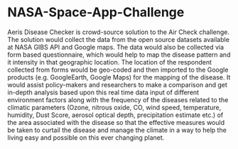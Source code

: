 # NASA-Space-App-Challenge
Aeris Disease Checker is crowd-source solution to the Air Check challenge. The solution would collect the data from the open source datasets available at NASA GIBS API and Google maps. The data would also be collected via form based questionnaire, which would help to map the disease pattern and it intensity in that geographic location. The location of the respondent collected from forms would be geo-coded and then imported to the Google products (e.g. GoogleEarth, Google Maps) for the mapping of the disease. It would assist policy-makers and researchers to make a comparison and get in-depth analysis based upon this real time data input of different environment factors along with the frequency of the diseases related to the climatic parameters (Ozone, nitrous oxide, CO, wind speed, temperature, humidity, Dust Score, aerosol optical depth, precipitation estimate etc.) of the area associated with the disease so that the effective measures would be taken to curtail the disease and manage the climate in a way to help the living easy and possible on this ever changing planet.
